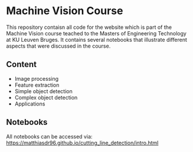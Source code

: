 # Machine Vision Course

This repository contaisn all code for the website which is part of the Machine Vision course teached to the Masters of Engineering Technology at KU Leuven Bruges. It contains several notebooks that illustrate different aspects that were discussed in the course. 

## Content
* Image processing
* Feature extraction
* Simple object detection
* Complex object detection
* Applications

## Notebooks

All notebooks can be accessed via: https://matthiasdr96.github.io/cutting_line_detection/intro.html
